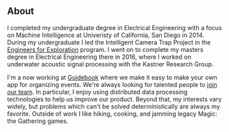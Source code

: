 ## About
I completed my undergraduate degree in Electrical Engineering with a focus on Machine Intelligence at Univeristy of California, San Diego in 2014. During my undergraduate I led the Intelligent Camera Trap Project in the <a href = "http://e4e.ucsd.edu">Engineers for Exploration</a> program. I went on to complete my masters degree in Electrical Engineering there in 2016, where I worked on underwater acoustic signal processing with the Kastner Research Group.

I'm a now working at <a href = "https://guidebook.com"> Guidebook</a> where we make it easy to make your own app for organizing events. We're always looking for talented people to <a href= "https://careers.jobscore.com/careers/guidebook"> join our team</a>. In particular, I enjoy using distributed data processing technologies to help us improve our product. Beyond that, my interests vary widely, but problems which can't be solved deterministically are always my favorite. Outside of work I like hiking, cooking, and jamming legacy Magic: the Gathering games.